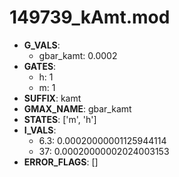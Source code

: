 # 149739_kAmt.mod

- **G_VALS**:
  - gbar_kamt: 0.0002
- **GATES**:
  - h: 1
  - m: 1
- **SUFFIX**: kamt
- **GMAX_NAME**: gbar_kamt
- **STATES**: ['m', 'h']
- **I_VALS**:
  - 6.3: 0.00020000001125944114
  - 37: 0.00020000002024003153
- **ERROR_FLAGS**: []
